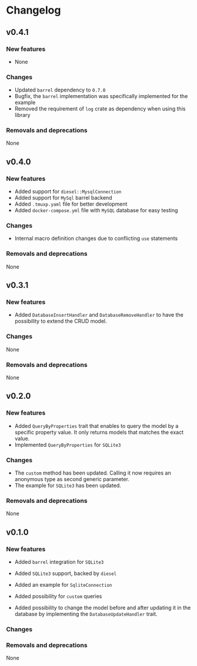 # Changelog

## v0.4.1

### New features

* None

### Changes

* Updated `barrel` dependency to `0.7.0`
* Bugfix, the `barrel` implementation was specifically implemented for the example
* Removed the requirement of `log` crate as dependency when using this library

### Removals and deprecations

None

## v0.4.0

### New features

* Added support for `diesel::MysqlConnection` 
* Added support for `MySql` barrel backend
* Added `.tmuxp.yaml` file for better development
* Added `docker-compose.yml` file with `MySQL` database for easy testing

### Changes

* Internal macro definition changes due to conflicting `use` statements

### Removals and deprecations

None

## v0.3.1

### New features

* Added `DatabaseInsertHandler` and `DatabaseRemoveHandler` to have the possibility to extend the CRUD model.

### Changes

None

### Removals and deprecations

None

## v0.2.0

### New features

* Added `QueryByProperties` trait that enables to query the model by a specific property value. It only returns models that matches the exact value.
* Implemented `QueryByProperties` for `SQLite3`

### Changes

* The `custom` method has been updated. Calling it now requires an anonymous type as second generic parameter.
* The example for `SQLite3` has been updated.

### Removals and deprecations

None

## v0.1.0

### New features

* Added `barrel` integration for `SQLite3`

* Added `SQLite3` support, backed by `diesel`
* Added an example for `SqliteConnection`
* Added possibility for `custom` queries
* Added possibility to change the model before and after updating it in the database by implementing the `DatabaseUpdateHandler` trait.

### Changes

### Removals and deprecations

None